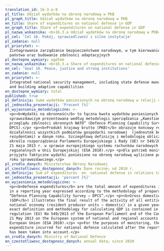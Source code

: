 ```yaml
---
translation_id: 16-3-a-0
pl_title: Udział wydatków na obronę narodową w PKB
pl_graph_title: Udział wydatków na obronę narodową w PKB
en_title: Share of expenditures on national defense in GDP
en_graph_title: Share of expenditures on national defense in GDP
pl_nazwa_wskaznika: <b>16.3.a Udział wydatków na obronę narodową w PKB</b>
pl_cel: 'Cel 16. Pokój, sprawiedliwość i silne instytucje'
pl_zadanie: null
pl_priorytet: >-
  Zintegrowanie zarządzanie bezpieczeństwem narodowym, w tym kierowanie obroną
  państwa oraz budowanie zdolności adaptacyjnych
pl_dostepne_wymiary: ogółem
en_nazwa_wskaznika: <b>16.3.a Share of expenditures on national defense in GDP</b>
en_cel: 'Goal 16. Peace, justice and strong institutions'
en_zadanie: null
en_priorytet: >-
  Integrated national security management, including state defense management
  and building adaptive capabilities
en_dostepne_wymiary: total
published: true
pl_definicja: Suma wydatków poniesionych na obronę narodową w relacji do PKB.
pl_jednostka_prezentacji: 'Procent [%]'
pl_wyjasnienia_metodologiczne: >-
  <p><b>Wydatki na obronność</b> to łączna kwota wydatków poniesionych w roku
  sprawozdawczym prezentowana według metodologii sporządzania „Kwestionariusza
  przeglądu zdolności obronnych NATO” (Defence Planning Capability Survey -
  DPCS).</p> <p><b>Produkt krajowy brutto (PKB)</b> obrazuje końcowy rezultat
  działalności wszystkich podmiotów gospodarki narodowej  (jednostek będących
  rezydentami) w danym roku. Szczegółową definicję i metodologię obliczania PKB
  określa rozporządzenie Parlamentu Europejskiego i Rady (UE) nr 549/2013 z dnia
  21 maja 2013 r. w sprawie europejskiego systemu rachunków narodowych i
  regionalnych w Unii Europejskiej (ESA 2010).</p> <p>Dla potrzeb monitorowania
  przyjęto faktyczne wydatki poniesione na obronę narodową wyliczane po upływie
  roku sprawozdawczego.</p>
pl_zrodlo_danych: Ministerstwo Obrony Narodowej
pl_czestotliwosc_dostępnosc_danych: Dane roczne; od 2010 r.
en_definicja: Sum of expenditures  on  national defense in relations to GDP.
en_jednostka_prezentacji: 'percent [%]'
en_wyjasnienia_metodologiczne: >-
  <p><b>Defense expenditures</b> are the total amount of expenditures incurred
  in a reporting year expressed according to the methodology of preparation of
  “Defense Planning Capability Survey – DPCS”.</p> <p><b>Gross domestic product
  (GDP</b>) illustrates the final result of the activity of all entities of the
  national economy (resident producer units – domestic) in a given year. The
  exact definition and methodology for calculating GDP is contained in the
  regulation (EU) No 549/2013 of the European Parliament and of the Council of
  21 May 2013 on the European system of national and regional accounts in the
  European Union (ESA 2010).</p> <p>For the purposes of monitoring, the actual
  expenditure incurred for national defense calculated after the reporting year
  has been taken into account.</p>
en_zrodlo_danych: Ministry of National Defence
en_czestotliwosc_dostępnosc_danych: annual data; since 2010
---
```

